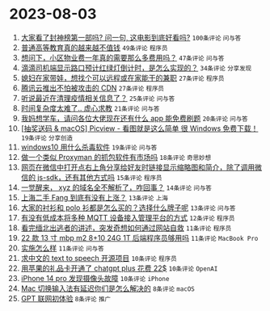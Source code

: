 # 2023-08-03

1. [大家看了封神榜第一部吗? 问一句, 这电影到底好看吗?](https://www.v2ex.com/t/961966) `100条评论` `问与答`
1. [普通高等教育真的越来越不值钱](https://www.v2ex.com/t/961987) `49条评论` `程序员`
1. [想问下，小区物业费一年真的需要那么多费用吗？](https://www.v2ex.com/t/961995) `47条评论` `问与答`
1. [滴滴司机端显示路口预计红绿灯倒计时，是怎么实现的？](https://www.v2ex.com/t/961989) `34条评论` `分享发现`
1. [媳妇在家带娃，想找个可以远程或在家能干的兼职](https://www.v2ex.com/t/962002) `27条评论` `程序员`
1. [腾讯云推出不怕被攻击的 CDN](https://www.v2ex.com/t/961965) `27条评论` `程序员`
1. [听说最近在清理疫情相关信息了？](https://www.v2ex.com/t/962003) `25条评论` `问与答`
1. [时间复杂度太难了.. 虚心求教](https://www.v2ex.com/t/961976) `21条评论` `问与答`
1. [我妈想学车，请问各位大佬现在还有什么 app 能免费刷题](https://www.v2ex.com/t/961974) `20条评论` `问与答`
1. [[抽奖送码 & macOS] Picview - 看图就是这么简单 很 Windows 免费下载！](https://www.v2ex.com/t/961998) `19条评论` `分享创造`
1. [windows10 用什么杀毒软件](https://www.v2ex.com/t/961968) `19条评论` `问与答`
1. [做一个类似 Proxyman 的抓包软件有市场吗](https://www.v2ex.com/t/961983) `18条评论` `奇思妙想`
1. [网页在微信中打开点右上角分享给好友时链接显示缩略图和简介，除了调用微信的 js-sdk，还有其他方式吗](https://www.v2ex.com/t/961962) `15条评论` `程序员`
1. [一觉醒来， xyz 的域名全不解析了，咋回事？](https://www.v2ex.com/t/961967) `14条评论` `问与答`
1. [上海二手 Fang 到底有没有上涨？](https://www.v2ex.com/t/962016) `13条评论` `上海`
1. [大家的衬衫和 polo 衫都是怎么买的？选择什么牌子呢](https://www.v2ex.com/t/961963) `13条评论` `问与答`
1. [有没有低成本将多种 MQTT 设备接入管理平台的方式](https://www.v2ex.com/t/961971) `12条评论` `程序员`
1. [看完缅北出逃者的讲述，突发奇想如何通过网站自救](https://www.v2ex.com/t/962011) `11条评论` `程序员`
1. [22 款 13 寸 mbp m2 8+10 24G 1T 后端程序员够用吗](https://www.v2ex.com/t/961993) `11条评论` `MacBook Pro`
1. [实施怎么样](https://www.v2ex.com/t/961988) `11条评论` `问与答`
1. [求中文的 text to speech 开源项目](https://www.v2ex.com/t/961990) `10条评论` `程序员`
1. [用苹果的礼品卡开通了 chatgpt plus 花费 22$](https://www.v2ex.com/t/961980) `10条评论` `OpenAI`
1. [iPhone 14 pro 发现摄像头故障](https://www.v2ex.com/t/961977) `10条评论` `iPhone`
1. [Mac 切换输入法有延迟你们是怎么解决的](https://www.v2ex.com/t/962013) `8条评论` `macOS`
1. [GPT 联网初体验](https://www.v2ex.com/t/962006) `8条评论` `推广`
